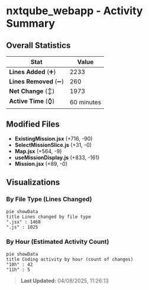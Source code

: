 # nxtqube_webapp - Activity Summary 

## Overall Statistics

| Stat                   | Value                                                             |
| ---------------------- | ----------------------------------------------------------------- |
| **Lines Added** (➕)   | 2233                                          |
| **Lines Removed** (➖) | 260                                        |
| **Net Change** (↕)    | 1973                |
| **Active Time** (⌚)   | 60 minutes |


## Modified Files
- **ExistingMission.jsx** (+716, -90)
- **SelectMissionSlice.js** (+31, -0)
- **Map.jsx** (+564, -9)
- **useMissionDisplay.js** (+833, -161)
- **Mission.jsx** (+89, -0)

## Visualizations

### By File Type (Lines Changed)

```mermaid
pie showData
title Lines changed by file type
".jsx" : 1468
".js" : 1025
```

### By Hour (Estimated Activity Count)

```mermaid
pie showData
title Coding activity by hour (count of changes)
"10h" : 42
"11h" : 5
```


> **Last Updated:** 04/08/2025, 11:26:13